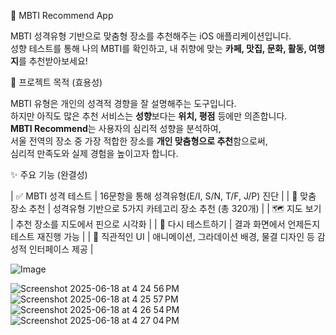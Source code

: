 📱 MBTI Recommend App

MBTI 성격유형 기반으로 맞춤형 장소를 추천해주는 iOS 애플리케이션입니다.  
성향 테스트를 통해 나의 MBTI를 확인하고, 내 취향에 맞는 **카페, 맛집, 문화, 활동, 여행지**를 추천받아보세요!  


🧠 프로젝트 목적 (효용성)

MBTI 유형은 개인의 성격적 경향을 잘 설명해주는 도구입니다.  
하지만 아직도 많은 추천 서비스는 **성향**보다는 **위치, 평점** 등에만 의존합니다.  
**MBTI Recommend**는 사용자의 심리적 성향을 분석하여,  
서울 전역의 장소 중 가장 적합한 장소를 **개인 맞춤형으로 추천**함으로써,  
심리적 만족도와 실제 경험을 높이고자 합니다.

✨ 주요 기능 (완결성)

| ✅ MBTI 성격 테스트 | 16문항을 통해 성격유형(E/I, S/N, T/F, J/P) 진단 |
| 📍 맞춤 장소 추천 | 성격유형 기반으로 5가지 카테고리 장소 추천 (총 320개) |
| 🗺️ 지도 보기 | 추천 장소를 지도에서 핀으로 시각화 |
| 🔁 다시 테스트하기 | 결과 화면에서 언제든지 테스트 재진행 가능 |
| 🔄 직관적인 UI | 애니메이션, 그라데이션 배경, 물결 디자인 등 감성적 인터페이스 제공 |


![Image](https://github.com/user-attachments/assets/a45bc6ad-613c-4391-bcb9-d685189e03e1)


![Screenshot 2025-06-18 at 4 24 56 PM](https://github.com/user-attachments/assets/be885a1c-d4f1-4c68-a6c3-e98eab3c7e67)
![Screenshot 2025-06-18 at 4 25 57 PM](https://github.com/user-attachments/assets/cd601057-bb88-4b83-8767-6a2fc847774d)
![Screenshot 2025-06-18 at 4 26 54 PM](https://github.com/user-attachments/assets/91d62fee-56b5-4331-ab02-e312620d4f9f)
![Screenshot 2025-06-18 at 4 27 04 PM](https://github.com/user-attachments/assets/662e8b61-65d8-4168-8d3d-490830d86823)
